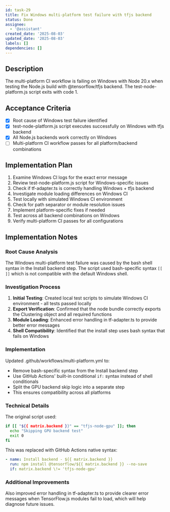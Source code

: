 ```yaml
---
id: task-29
title: Fix Windows multi-platform test failure with tfjs backend
status: Done
assignee:
  - '@assistant'
created_date: '2025-08-03'
updated_date: '2025-08-03'
labels: []
dependencies: []
---
```


## Description

The multi-platform CI workflow is failing on Windows with Node 20.x when testing the Node.js build with @tensorflow/tfjs backend. The test-node-platform.js script exits with code 1.

## Acceptance Criteria

- [x] Root cause of Windows test failure identified
- [x] test-node-platform.js script executes successfully on Windows with tfjs backend
- [x] All Node.js backends work correctly on Windows
- [ ] Multi-platform CI workflow passes for all platform/backend combinations

## Implementation Plan

1. Examine Windows CI logs for the exact error message
2. Review test-node-platform.js script for Windows-specific issues
3. Check if tf-adapter.ts is correctly handling Windows + tfjs backend
4. Investigate module loading differences on Windows CI
5. Test locally with simulated Windows CI environment
6. Check for path separator or module resolution issues
7. Implement platform-specific fixes if needed
8. Test across all backend combinations on Windows
9. Verify multi-platform CI passes for all configurations

## Implementation Notes

### Root Cause Analysis

The Windows multi-platform test failure was caused by the bash shell syntax in the Install backend step. The script used bash-specific syntax `[[ ]]` which is not compatible with the default Windows shell.

### Investigation Process

1. **Initial Testing**: Created local test scripts to simulate Windows CI environment - all tests passed locally
2. **Export Verification**: Confirmed that the node bundle correctly exports the Clustering object and all required functions
3. **Module Loading**: Enhanced error handling in tf-adapter.ts to provide better error messages
4. **Shell Compatibility**: Identified that the install step uses bash syntax that fails on Windows

### Implementation

Updated .github/workflows/multi-platform.yml to:
- Remove bash-specific syntax from the Install backend step
- Use GitHub Actions' built-in conditional `if:` syntax instead of shell conditionals
- Split the GPU backend skip logic into a separate step
- This ensures compatibility across all platforms

### Technical Details

The original script used:
```bash
if [[ "${{ matrix.backend }}" == "tfjs-node-gpu" ]]; then
  echo "Skipping GPU backend test"
  exit 0
fi
```

This was replaced with GitHub Actions native syntax:
```yaml
- name: Install backend - ${{ matrix.backend }}
  run: npm install @tensorflow/${{ matrix.backend }} --no-save
  if: matrix.backend \!= 'tfjs-node-gpu'
```

### Additional Improvements

Also improved error handling in tf-adapter.ts to provide clearer error messages when TensorFlow.js modules fail to load, which will help diagnose future issues.
